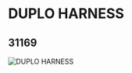 # DUPLO HARNESS
## 31169
![DUPLO HARNESS](https://lc-www-live-s.legocdn.com/media/bricks/5/2/4143333.jpg)